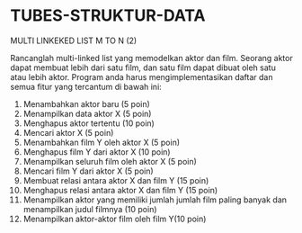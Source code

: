 # TUBES-STRUKTUR-DATA
MULTI LINKEKED LIST M TO N (2)

Rancanglah multi-linked list yang memodelkan aktor dan film. Seorang aktor dapat membuat lebih dari satu film, dan satu film dapat dibuat oleh satu atau lebih aktor. Program anda harus mengimplementasikan daftar dan semua fitur yang tercantum di bawah ini:
1)	Menambahkan aktor baru (5 poin)
2)	Menampilkan data aktor X (5 poin)
3)	Menghapus aktor tertentu (10 poin)
4)	Mencari aktor X (5 poin)
5)	Menambahkan film Y oleh aktor X (5 poin)
6)	Menghapus film Y dari aktor X (10 poin)
7)	Menampilkan seluruh film oleh aktor X (5 poin)
8)	Mencari film Y dari aktor X (5 poin)
9)	Membuat relasi antara aktor X dan film Y (15 poin)
10)	Menghapus relasi antara aktor X dan film Y (15 poin)
11)	Menampilkan aktor yang memiliki jumlah jumlah film paling banyak dan menampilkan judul filmnya (10 poin)
12)	Menampilkan aktor-aktor film oleh film Y(10 poin)
